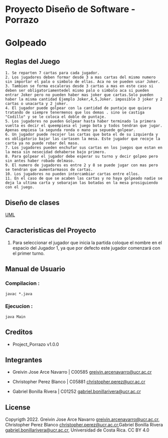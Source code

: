 # Proyecto Diseño de Software - Porrazo
# **Golpeado**

## **Reglas del Juego**

    1. Se reparten 7 cartas para cada jugador.
    2. Los jugadores deben formar desde 3 a mas cartas del mismo numero sin importar el palo o simbolo de ellas. Aca no se pueden usar Joker.
    3. Tambien se forma escaleras desde 3 cartas a mas en este caso si deben ser obligatoriamentedel mismo palo o simbolo aca si pueden entrar Joker pero no pueden haber mas joker que cartas.Solo pueden haber la misma cantidad Ejemplo Joker,4,5,Joker. imposible 3 joker y 2 cartas o unacarta y 2 joker.
    4. El jugador puede golpear con la cantidad de puntaje que quiera tratando de siempre tenermenos que los demas . sino se castiga "Codillo" y se le coloca el doble de puntaje.
    5. Los jugadores no pueden Golpear hasta haber terminado la primera vuelta es decir el queempiesa el juego bota y todos tendran que jugar. Apenas empiesa la segunda ronda o mano ya sepuede golpear.
    6. Un jugador puede recojer las cartas que bota el de su izquierda y es obligatorio bajar las cartasen la mesa. Este jugador que recoje la carta ya no puede robar del maso.
    7. Los jugadores pueden enchufar sus cartas en los juegos que estan en la mesa sin nesecidad dehaberse bajo primero.
    8. Para golpear el jugador debe esperar su turno y decir golpeo pero sin antes haber robado delmaso.
    9. El numero de jugadores es entre 2 y 8 se puede jugar con mas pero se tendran que aumentarmasos de cartas.
    10. Los jugadores no pueden intercambiar cartas entre ellos.
    11. En el caso de que se acaben las cartas y no haya golpeado nadie se deja la ultima carta y sebarajan las botadas en la mesa prosiguiendo con el juego.

## **Diseño de clases**

[UML](https://github.com/gabrielb19/porrazo/tree/main/design#readme)

## **Caracteristicas del Proyecto**
1. Para seleccionar el jugador que inicia la partida coloque el nombre en el espacio del Jugador 1, ya que por defecto este jugador comenzará con el primer turno.

## **Manual de Usuario**

### **Compilacion :**

`javac *.java`

### **Ejecucion :**

`java Main`

## **Creditos**

- Project_Porrazo v1.0.0 

## **Integrantes**

- Greivin Jose Arce Navarro | C00585 <greivin.arcenavarro@ucr.ac.cr>

- Christopher Perez Blanco | C05881 <christopher.perez@ucr.ac.cr>

- Gabriel Bonilla Rivera | C01252 <gabriel.bonillarivera@ucr.ac.cr>


## **License**

Copyrigth 2022. Greivin Jose Arce Navarro <greivin.arcenavarro@ucr.ac.cr>, Christopher Perez Blanco <christopher.perez@ucr.ac.cr>,Gabriel Bonilla Rivera <gabriel.bonillarivera@ucr.ac.cr>, Universidad de Costa Rica. CC BY 4.0